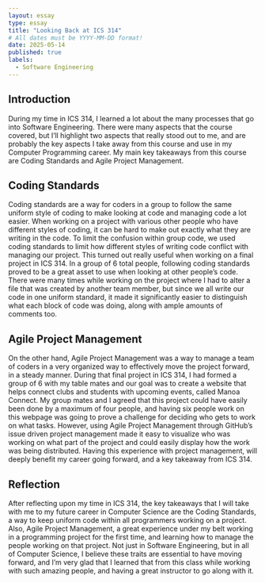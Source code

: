 ```yaml
---
layout: essay
type: essay
title: "Looking Back at ICS 314"
# All dates must be YYYY-MM-DD format!
date: 2025-05-14
published: true
labels:
  - Software Engineering
---
```


## Introduction 

  During my time in ICS 314, I learned a lot about the many processes that go into Software Engineering. There were many aspects that the course covered, but I’ll highlight two aspects that really stood out to me, and are probably the key aspects I take away from this course and use in my Computer Programming career. My main key takeaways from this course are Coding Standards and Agile Project Management. 

## Coding Standards
  Coding standards are a way for coders in a group to follow the same uniform style of coding to make looking at code and managing code a lot easier. When working on a project with various other people who have different styles of coding, it can be hard to make out exactly what they are writing in the code. To limit the confusion within group code, we used coding standards to limit how different styles of writing code conflict with managing our project. This turned out really useful when working on a final project in ICS 314. In a group of 6 total people, following coding standards proved to be a great asset to use when looking at other people’s code. There were many times while working on the project where I had to alter a file that was created by another team member, but since we all write our code in one uniform standard, it made it significantly easier to distinguish what each block of code was doing, along with ample amounts of comments too.

## Agile Project Management
On the other hand, Agile Project Management was a way to manage a team of coders in a very organized way to effectively move the project forward, in a steady manner. During that final project in ICS 314, I had formed a group of 6 with my table mates and our goal was to create a website that helps connect clubs and students with upcoming events, called Manoa Connect. My group mates and I agreed that this project could have easily been done by a maximum of four people, and having six people work on this webpage was going to prove a challenge for deciding who gets to work on what tasks. However, using Agile Project Management through GitHub’s issue driven project management made it easy to visualize who was working on what part of the project and could easily display how the work was being distributed. Having this experience with project management, will deeply benefit my career going forward, and a key takeaway from ICS 314.

## Reflection
  After reflecting upon my time in ICS 314, the key takeaways that I will take with me to my future career in Computer Science are the Coding Standards, a way to keep uniform code within all programmers working on a project. Also, Agile Project Management, a great experience under my belt working in a programming project for the first time, and learning how to manage the people working on that project. Not just in Software Engineering, but in all of Computer Science, I believe these traits are essential to have moving forward, and I’m very glad that I learned that from this class while working with such amazing people, and having a great instructor to go along with it.
	
